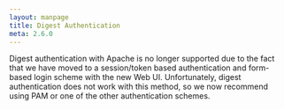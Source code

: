 ```yaml
---
layout: manpage
title: Digest Authentication
meta: 2.6.0
---
```


Digest authentication with Apache is no longer supported due to the fact that we have moved to a session/token based
authentication and form-based login scheme with the new Web UI. Unfortunately, digest authentication does not work with
this method, so we now recommend using PAM or one of the other authentication schemes.
